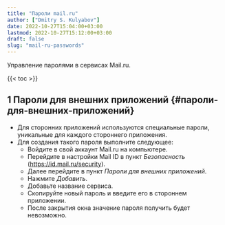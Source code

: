 ```yaml
---
title: "Пароли mail.ru"
author: ["Dmitry S. Kulyabov"]
date: 2022-10-27T15:04:00+03:00
lastmod: 2022-10-27T15:12:00+03:00
draft: false
slug: "mail-ru-passwords"
---
```


Управление паролями в сервисах Mail.ru.

<!--more-->

{{< toc >}}


## <span class="section-num">1</span> Пароли для внешних приложений {#пароли-для-внешних-приложений}

-   Для сторонних приложений используются специальные пароли, уникальные для каждого стороннего приложения.
-   Для создания такого пароля выполните следующее:
    -   Войдите в свой аккаунт Mail.ru на компьютере.
    -   Перейдите в настройки Mail ID в пункт _Безопасность_ (<https://id.mail.ru/security>).
    -   Далее перейдите в пункт _Пароли для внешних приложений_.
    -   Нажмите _Добавить_.
    -   Добавьте название сервиса.
    -   Скопируйте новый пароль и введите его в стороннем приложении.
    -   После закрытия окна значение пароля получить будет невозможно.
